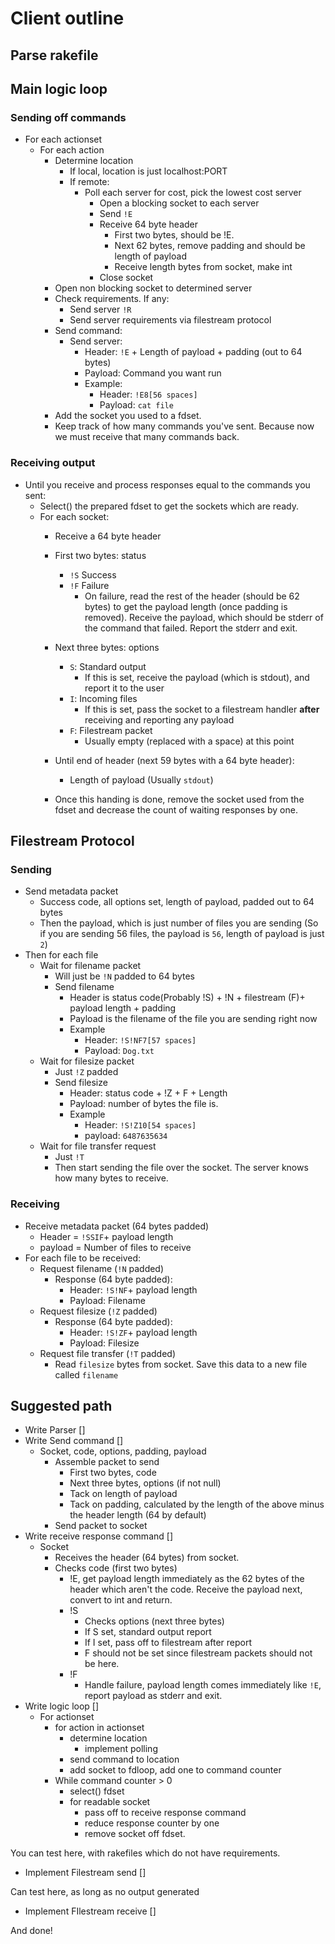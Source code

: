 # Client outline

## Parse rakefile

## Main logic loop
### Sending off commands
* For each actionset
	- For each action
		+ Determine location
			* If local, location is just localhost:PORT
			* If remote:
				- Poll each server for cost, pick the lowest cost server
					+ Open a blocking socket to each server
					+ Send `!E`
					+ Receive 64 byte header
						* First two bytes, should be !E.
						* Next 62 bytes, remove padding and should be length of payload
						* Receive length bytes from socket, make int
					+ Close socket
		+ Open non blocking socket to determined server
		+ Check requirements. If any:
			* Send server `!R`
			* Send server requirements via filestream protocol
		+ Send command:
			* Send server:  
				- Header: `!E` + Length of payload + padding (out to 64 bytes)
				- Payload: Command you want run
				- Example:  
					+ Header: `!E8[56 spaces]`
					+ Payload: `cat file`
		+ Add the socket you used to a fdset.
		+ Keep track of how many commands you've sent. Because now we must receive that many commands back.
		
### Receiving output
* Until you receive and process responses equal to the commands you sent:  
	- Select() the prepared fdset to get the sockets which are ready.
	- For each socket:
		+ Receive a 64 byte header
		+ First two bytes: status
			* `!S` Success
			* `!F` Failure
				- On failure, read the rest of the header (should be 62 bytes) to get the payload length (once padding is removed). Receive the payload, which should be stderr of the command that failed. Report the stderr and exit.
		+ Next three bytes: options
			* `S`: Standard output
				- If this is set, receive the payload (which is stdout), and report it to the user
			* `I`: Incoming files
				- If this is set, pass the socket to a filestream handler **after** receiving and reporting any payload
			* `F`: Filestream packet
				- Usually empty (replaced with a space) at this point
				
		+ Until end of header (next 59 bytes with a 64 byte header):
			* Length of payload (Usually `stdout`)
		+ Once this handing is done, remove the socket used from the fdset and decrease the count of waiting responses by one.
			
		


## Filestream Protocol
### Sending
- Send metadata packet
	+ Success code, all options set, length of payload, padded out to 64 bytes
	+ Then the payload, which is just number of files you are sending (So if you are sending 56 files, the payload is `56`, length of payload is just `2`)
- Then for each file
	+ Wait for filename packet
		* Will just be `!N` padded to 64 bytes
		+ Send filename
			* Header is status code(Probably !S) + !N + filestream (F)+ payload length + padding
			* Payload is the filename of the file you are sending right now
			* Example
				- Header: `!S!NF7[57 spaces]`
				- Payload: `Dog.txt`
	+ Wait for filesize packet
		* Just `!Z` padded
		* Send filesize
			- Header: status code + !Z + F + Length
			- Payload: number of bytes the file is.
			- Example
				+ Header: `!S!Z10[54 spaces]`
				+ payload: `6487635634`
	+ Wait for file transfer request
		* Just `!T`
		* Then start sending the file over the socket. The server knows how many bytes to receive.
		
### Receiving
- Receive metadata packet (64 bytes padded)
	+ Header = `!SSIF`+ payload length
	+ payload = Number of files to receive
- For each file to be received:
	+ Request filename (`!N` padded)
		* Response (64 byte padded):
			- Header: `!S!NF`+ payload length
			- Payload: Filename
	+ Request filesize (`!Z` padded)
		* Response (64 byte padded):
			- Header: `!S!ZF`+ payload length
			- Payload: Filesize
	+ Request file transfer (`!T` padded)
		* Read `filesize` bytes from socket. Save this data to a new file called `filename`
		

## Suggested path
* Write Parser []
* Write Send command []
	- Socket, code, options, padding, payload
		+ Assemble packet to send
			* First two bytes, code
			* Next three bytes, options (if not null)
			* Tack on length of payload
			* Tack on padding, calculated by the length of the above minus the header length (64 by default)
		+ Send packet to socket
* Write receive response command []
	- Socket
		+ Receives the header (64 bytes) from socket.
		+ Checks code (first two bytes)
			* !E, get payload length immediately as the 62 bytes of the header which aren't the code. Receive the payload next, convert to int and return.
			* !S
				- Checks options (next three bytes)
				- If S set, standard output report
				- If I set, pass off to filestream after report
				- F should not be set since filestream packets should not be here.
			* !F
				- Handle failure, payload length comes immediately like `!E`, report payload as stderr and exit.
* Write logic loop []
	- For actionset
		+ for action in actionset
			+ determine location
				* implement polling
			+ send command to location
			+ add socket to fdloop, add one to command counter
		+ While command counter > 0
			* select() fdset
			* for readable socket
				- pass off to receive response command
				- reduce response counter by one
				- remove socket off fdset.

You can test here, with rakefiles which do not have requirements.

* Implement Filestream send []

Can test here, as long as no output generated

* Implement FIlestream receive []


And done!
 